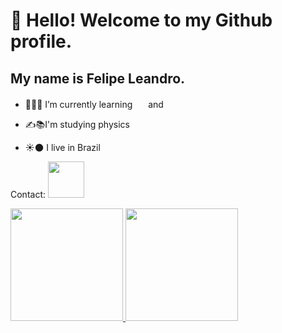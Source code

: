 # 👋 Hello! Welcome to my Github profile.
## My name is Felipe Leandro.
- 👨‍💻🚀 I’m currently learning <img src="https://cdn.jsdelivr.net/gh/devicons/devicon@latest/icons/javascript/javascript-original.svg" width = "17" heidth = "17"/> and <img src="https://cdn.jsdelivr.net/gh/devicons/devicon@latest/icons/python/python-original.svg" width = "17" heidth  ="17"/>

- ✍📚I'm studying physics 

- ☀🌑 I live in Brazil

Contact: <a href="https://www.linkedin.com/in/felipe-leandrods" target="_blank"><img loading="lazy" src="https://img.shields.io/badge/-LinkedIn-%230077B5?style=for-the-badge&logo=linkedin&logoColor=white" target="_blank" width = "58" weidth = "58"></a>
<div>
<a href="https://github.com/FelipeLeandrods">
<img loading="lazy" height="180em" src="https://github-readme-stats.vercel.app/api/top-langs/?username=FelipeLeandrods&layout=compact&langs_count=7&theme=dracula"/>
<img loading="lazy" height="180em" src="https://github-readme-stats.vercel.app/api?username=FelipeLeandrods&show_icons=true&theme=dracula&include_all_commits=true&count_private=true"/>
</div>
  
